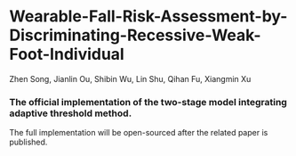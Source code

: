 # Wearable-Fall-Risk-Assessment-by-Discriminating-Recessive-Weak-Foot-Individual
Zhen Song, Jianlin Ou, Shibin Wu, Lin Shu, Qihan Fu, Xiangmin Xu

### The official implementation of the two-stage model integrating adaptive threshold method.
The full implementation will be open-sourced after the related paper is published.
